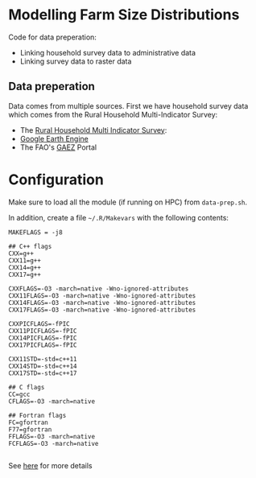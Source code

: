 # Modelling Farm Size Distributions

Code for data preperation:

- Linking household survey data to administrative data
- Linking survey data to raster data

## Data preperation

Data comes from multiple sources. First we have
household survey data which comes from the Rural 
Household Multi-Indicator Survey:

* The [Rural Household Multi Indicator Survey](https://dataverse.harvard.edu/dataset.xhtml?persistentId=doi:10.7910/DVN/TFXQJN):
* [Google Earth Engine](https://code.earthengine.google.com/)
* The FAO's [GAEZ](https://gaez.fao.org/pages/data-viewer) Portal

 

# Configuration

Make sure to load all the module (if running on HPC) from `data-prep.sh`.

In addition, create a file `~/.R/Makevars` with the following contents:

```
MAKEFLAGS = -j8

## C++ flags
CXX=g++
CXX11=g++
CXX14=g++
CXX17=g++

CXXFLAGS=-O3 -march=native -Wno-ignored-attributes
CXX11FLAGS=-O3 -march=native -Wno-ignored-attributes
CXX14FLAGS=-O3 -march=native -Wno-ignored-attributes
CXX17FLAGS=-O3 -march=native -Wno-ignored-attributes

CXXPICFLAGS=-fPIC
CXX11PICFLAGS=-fPIC
CXX14PICFLAGS=-fPIC
CXX17PICFLAGS=-fPIC

CXX11STD=-std=c++11
CXX14STD=-std=c++14
CXX17STD=-std=c++17

## C flags
CC=gcc
CFLAGS=-O3 -march=native

## Fortran flags
FC=gfortran
F77=gfortran
FFLAGS=-O3 -march=native
FCFLAGS=-O3 -march=native


```

See [here](https://github.com/stan-dev/rstan/issues/892)
for more details


<!-- For running on BC4, you can run:

Run `sbatch --export=d='testing_14_10_2022' run-model.sh`
sbatch --export=d='simulation_different_samples_14_10_2022' run-model.sh

Check job status with this sacct -j <jobid> -->

